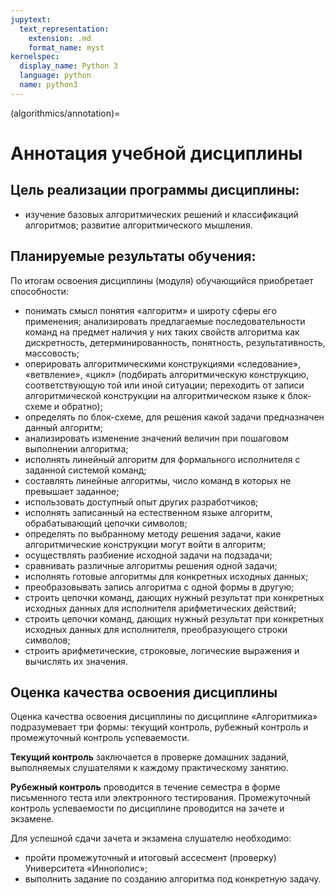 ```yaml
---
jupytext:
  text_representation:
    extension: .md
    format_name: myst
kernelspec:
  display_name: Python 3
  language: python
  name: python3
---
```


(algorithmics/annotation)=
# Аннотация учебной дисциплины

## Цель реализации программы дисциплины:
- изучение базовых алгоритмических решений и классификаций алгоритмов; развитие алгоритмического мышления.

## Планируемые результаты обучения:
По итогам освоения дисциплины (модуля) обучающийся приобретает способности:
- понимать смысл понятия &laquo;алгоритм&raquo; и широту сферы его применения; анализировать предлагаемые последовательности команд на предмет наличия у них таких свойств алгоритма как дискретность, детерминированность, понятность, результативность, массовость;
- оперировать алгоритмическими конструкциями &laquo;следование&raquo;, &laquo;ветвление&raquo;, &laquo;цикл&raquo; (подбирать алгоритмическую конструкцию, соответствующую той или иной ситуации; переходить от записи алгоритмической конструкции на алгоритмическом языке к блок-схеме и обратно);
- определять по блок-схеме, для решения какой задачи предназначен данный алгоритм;
- анализировать изменение значений величин при пошаговом выполнении алгоритма;
- исполнять линейный алгоритм для формального исполнителя с заданной системой команд;
- составлять линейные алгоритмы, число команд в которых не превышает заданное;
- использовать доступный опыт других разработчиков;
- исполнять записанный на естественном языке алгоритм, обрабатывающий цепочки символов;
- определять по выбранному методу решения задачи, какие алгоритмические конструкции могут войти в алгоритм;
- осуществлять разбиение исходной задачи на подзадачи;
- сравнивать различные алгоритмы решения одной задачи;
- исполнять готовые алгоритмы для конкретных исходных данных;
- преобразовывать запись алгоритма с одной формы в другую;
- строить цепочки команд, дающих нужный результат при конкретных исходных данных для исполнителя арифметических действий;
- строить цепочки команд, дающих нужный результат при конкретных исходных данных для исполнителя, преобразующего строки символов;
- строить арифметические, строковые, логические выражения и вычислять их значения.

## Оценка качества освоения дисциплины
Оценка качества освоения дисциплины по дисциплине &laquo;Алгоритмика&raquo; подразумевает три формы: текущий контроль, рубежный контроль и промежуточный контроль успеваемости.

**Текущий контроль** заключается в проверке домашних заданий, выполняемых слушателями к каждому практическому занятию.

**Рубежный контроль** проводится в течение семестра в форме письменного теста или электронного тестирования. Промежуточный контроль успеваемости по дисциплине проводится на зачете и экзамене.

Для успешной сдачи зачета и экзамена слушателю необходимо:
- пройти промежуточный и итоговый ассесмент (проверку) Университета «Иннополис»;
- выполнить задание по созданию алгоритма под конкретную задачу.
